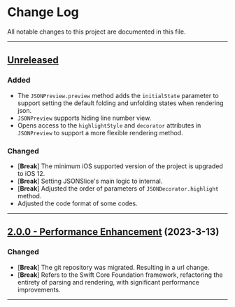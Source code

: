 # Change Log

All notable changes to this project are documented in this file.

-----

## [Unreleased](https://github.com/RakuyoKit/JSONPreview/compare/2.0.0...HEAD)

### Added

- The `JSONPreview.preview` method adds the `initialState` parameter to support setting the default folding and unfolding states when rendering json.
- `JSONPreview` supports hiding line number view.
- Opens access to the `highlightStyle` and `decorator` attributes in `JSONPreview` to support a more flexible rendering method.

### Changed

- [**Break**] The minimum iOS supported version of the project is upgraded to iOS 12. 
- [**Break**] Setting JSONSlice's main logic to internal.
- [**Break**] Adjusted the order of parameters of `JSONDecorator.highlight` method.
- Adjusted the code format of some codes.

---

## [2.0.0 - Performance Enhancement](https://github.com/RakuyoKit/JSONPreview/releases/tag/2.0.0) (2023-3-13)

### Changed
- [**Break**] The git repository was migrated. Resulting in a url change.
- [**Break**] Refers to the Swift Core Foundation framework, refactoring the entirety of parsing and rendering, with significant performance improvements.

---
